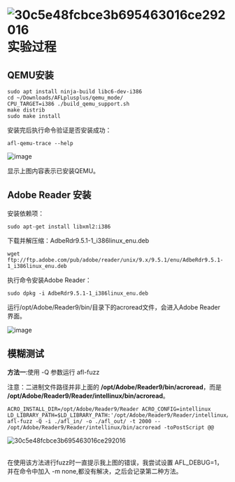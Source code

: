 ![30c5e48fcbce3b695463016ce292016](https://github.com/xhsy0314/Task/assets/84487619/0840c4a7-2d38-41b3-a2e2-72cc32cb03f3)实验过程
=

QEMU安装
-

```
sudo apt install ninja-build libc6-dev-i386
cd ~/Downloads/AFLplusplus/qemu_mode/
CPU_TARGET=i386 ./build_qemu_support.sh
make distrib
sudo make install
```

安装完后执行命令验证是否安装成功：

```
afl-qemu-trace --help
```

![image](https://github.com/xhsy0314/Task/assets/84487619/5dfc7f85-12bf-4a12-bc6e-57d5ec2f71c2)<br>

显示上图内容表示已安装QEMU。

Adobe Reader 安装
-

安装依赖项：

```
sudo apt-get install libxml2:i386
```

下载并解压缩：AdbeRdr9.5.1-1_i386linux_enu.deb

```
wget ftp://ftp.adobe.com/pub/adobe/reader/unix/9.x/9.5.1/enu/AdbeRdr9.5.1-1_i386linux_enu.deb
```

执行命令安装Adobe Reader：

```
sudo dpkg -i AdbeRdr9.5.1-1_i386linux_enu.deb
```

运行/opt/Adobe/Reader9/bin/目录下的acroread文件，会进入Adobe Reader 界面。<br>

![image](https://github.com/xhsy0314/Task/assets/84487619/2d68478a-f2fd-4b54-804a-621bd705ca54)

模糊测试
--

**方法一**:使用 -Q 参数运行 afl-fuzz<br>

注意：二进制文件路径并非上面的 **/opt/Adobe/Reader9/bin/acroread**，而是 **/opt/Adobe/Reader9/Reader/intellinux/bin/acroread**。

```
ACRO_INSTALL_DIR=/opt/Adobe/Reader9/Reader ACRO_CONFIG=intellinux LD_LIBRARY_PATH=$LD_LIBRARY_PATH:'/opt/Adobe/Reader9/Reader/intellinux/lib' afl-fuzz -Q -i ./afl_in/ -o ./afl_out/ -t 2000 -- /opt/Adobe/Reader9/Reader/intellinux/bin/acroread -toPostScript @@
```

![30c5e48fcbce3b695463016ce292016](https://github.com/xhsy0314/Task/assets/84487619/d033b202-aaed-4f7b-b55c-fdd9086ea140)

<br>
在使用该方法进行fuzz时一直提示我上图的错误，我尝试设置 AFL_DEBUG=1，并在命令中加入 -m none,都没有解决，之后会记录第二种方法。

